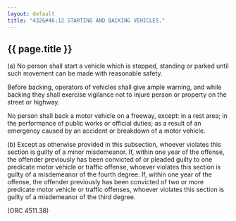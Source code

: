 ```yaml
---
layout: default 
title: "432&#46;12 STARTING AND BACKING VEHICLES."
---
```


{{ page.title }}
----------------

​(a) No person shall start a vehicle which is stopped, standing or
parked until such movement can be made with reasonable safety.

Before backing, operators of vehicles shall give ample warning, and
while backing they shall exercise vigilance not to injure person or
property on the street or highway.

No person shall back a motor vehicle on a freeway, except: in a rest
area; in the performance of public works or official duties; as a result
of an emergency caused by an accident or breakdown of a motor vehicle.

​(b) Except as otherwise provided in this subsection, whoever violates
this section is guilty of a minor misdemeanor. If, within one year of
the offense, the offender previously has been convicted of or pleaded
guilty to one predicate motor vehicle or traffic offense, whoever
violates this section is guilty of a misdemeanor of the fourth degree.
If, within one year of the offense, the offender previously has been
convicted of two or more predicate motor vehicle or traffic offenses,
whoever violates this section is guilty of a misdemeanor of the third
degree.

(ORC 4511.38)
